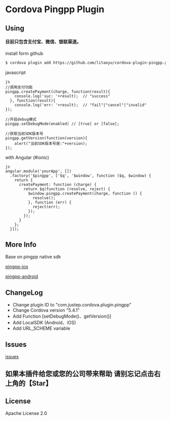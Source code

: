 # Cordova Pingpp Plugin


## Using



#### 目前只包含支付宝、微信、银联渠道。

install form github

```sh
$ cordova plugin add https://github.com/litaoyu/cordova-plugin-pingpp.git
```


javascript

```
js
//调用支付功能            
pingpp.createPayment(charge, function(result){
    console.log('suc: '+result);  // "success"
  }, function(result){
    console.log('err: '+result);  // "fail"|"cancel"|"invalid"
});

//开启debug模式
pingpp.setDebugMode(enabled) // [true] or [false];

//获取当前SDK版本号
pingpp.getVersion(function(version){
    alert("当前SDK版本号是:"+version);
});

```

with Angular (#ionic)

```
js
angular.module('yourApp', [])
  .factory('$pingpp', ['$q', '$window', function ($q, $window) {
    return {
      createPayment: function (charge) {
        return $q(function (resolve, reject) {
          $window.pingpp.createPayment(charge, function () {
            resolve();
          }, function (err) {
            reject(err);
          });
        });
      }
    };
  }]);
```

## More Info

Base on pingpp native sdk

[pingpp-ios](https://github.com/PingPlusPlus/pingpp-ios)

[pingpp-android](https://github.com/PingPlusPlus/pingpp-android)

## ChangeLog
- Change plugin ID to "com.justep.cordova.plugin.pingpp"
- Change Cordova version "5.4.1"
- Add Function [setDebugMode()、getVersion()]
- Add LocalSDK (Android、iOS)
- Add URL_SCHEME variable 

## Issues
[issues](https://github.com/litaoyu/cordova-plugin-pingpp/issues)


## 如果本插件给您或您的公司带来帮助 请别忘记点击右上角的【Star】

## License

Apache License 2.0
